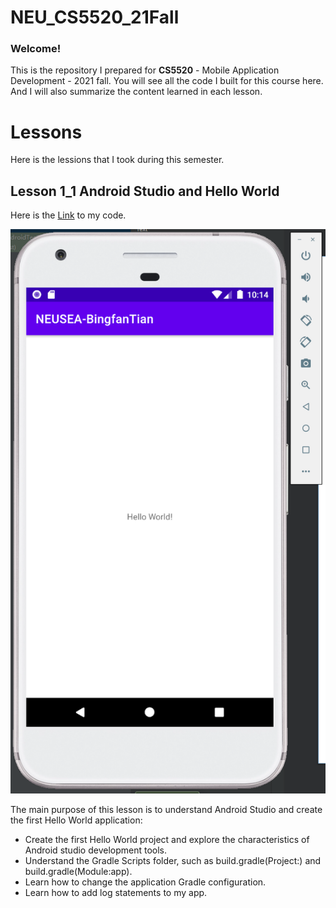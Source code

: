 # NEU_CS5520_21Fall

### Welcome!

This is the repository I prepared for **CS5520** - Mobile Application Development - 2021 fall. You will see all the code I built for this course here. And I will also summarize the content learned in each lesson.

# Lessons

Here is the lessions that I took during this semester.

## Lesson 1_1 Android Studio and Hello World
Here is the [Link](https://github.com/BingfanTian96/NEU_CS5520_21Fall/tree/main/lesson1_1) to my code.

![Lesson 1_1 output](https://github.com/BingfanTian96/NEU_CS5520_21Fall/blob/gh-pages/res/Lesson%201_1.png)

The main purpose of this lesson is to understand Android Studio and create the first Hello World application:

- Create the first Hello World project and explore the characteristics of Android studio development tools.
- Understand the Gradle Scripts folder, such as build.gradle(Project:) and build.gradle(Module:app).
- Learn how to change the application Gradle configuration.
- Learn how to add log statements to my app.
